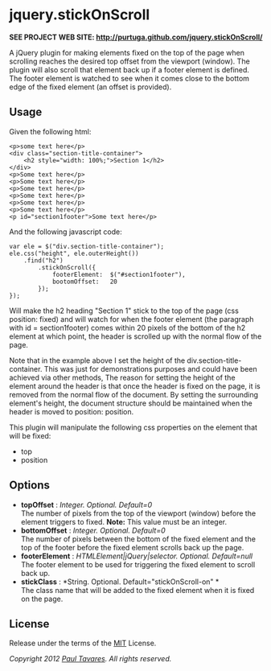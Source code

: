 jquery.stickOnScroll
====================

**SEE PROJECT WEB SITE: http://purtuga.github.com/jquery.stickOnScroll/**

A jQuery plugin for making elements fixed on the top of the page when scrolling reaches the desired top offset from the viewport (window). The plugin will also scroll that element back up if a footer element is defined. The footer element is watched to see when it comes close to the bottom edge of the fixed element (an offset is provided).

Usage
-----

Given the following html:
    
    <p>some text here</p>
    <div class="section-title-container">
        <h2 style="width: 100%;">Section 1</h2>
    </div>
    <p>Some text here</p>
    <p>Some text here</p>
    <p>Some text here</p>
    <p>Some text here</p>
    <p>Some text here</p>
    <p>Some text here</p>
    <p id="section1footer">Some text here</p>
    
    
And the following javascript code:

    var ele = $("div.section-title-container");
    ele.css("height", ele.outerHeight())
        .find("h2")
            .stickOnScroll({
                footerElement:  $("#section1footer"),
                bootomOffset:   20
            });
    });

Will make the h2 heading "Section 1" stick to the top of the page (css position: fixed) and will watch for when the footer element (the paragraph with id = section1footer) comes within 20 pixels of the bottom of the h2 element at which point, the header is scrolled up with the normal flow of the page.

Note that in the example above I set the height of the div.section-title-container. This was just for demonstrations purposes and could have been achieved via other methods, The reason for setting the height of the element around the header is that once the header is fixed on the page, it is removed from the normal flow of the document. By setting the surrounding element's height, the document structure should be maintained when the header is moved to position: position.

This plugin will manipulate the following css properties on the element that will be fixed:

-   top
-   position


Options
-------


-   **topOffset**       :   *Integer. Optional. Default=0* <br />
                            The number of pixels from the top of the viewport (window) before the element triggers to fixed. **Note:** This value must be an integer. 
-   **bottomOffset**    :   *Integer. Optional. Default=0* <br />
                            The number of pixels between the bottom of the fixed element and the top of the footer before the fixed element scrolls back up the page.
-   **footerElement**   :   *HTMLElement|jQuery|selector. Optional. Default=null* <br />
                            The footer element to be used for triggering the fixed element to scroll back up.
-   **stickClass**      :   *String. Optional. Default="stickOnScroll-on" * <br />
                            The class name that will be added to the fixed element when it is fixed on the page.


License
-------

Release under the terms of the [MIT](http://www.opensource.org/licenses/mit-license.php) License.


*Copyright 2012 [Paul Tavares](http://paultavares.wordpress.com/). All rights reserved.*

